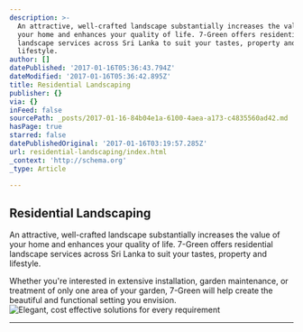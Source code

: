 ```yaml
---
description: >-
  An attractive, well-crafted landscape substantially increases the value of
  your home and enhances your quality of life. 7-Green offers residential
  landscape services across Sri Lanka to suit your tastes, property and
  lifestyle.
author: []
datePublished: '2017-01-16T05:36:43.794Z'
dateModified: '2017-01-16T05:36:42.895Z'
title: Residential Landscaping
publisher: {}
via: {}
inFeed: false
sourcePath: _posts/2017-01-16-84b04e1a-6100-4aea-a173-c4835560ad42.md
hasPage: true
starred: false
datePublishedOriginal: '2017-01-16T03:19:57.285Z'
url: residential-landscaping/index.html
_context: 'http://schema.org'
_type: Article

---
```

## **Residential Landscaping**

An attractive, well-crafted landscape substantially increases the value of your home and enhances your quality of life. 7-Green offers residential landscape services across Sri Lanka to suit your tastes, property and lifestyle.

Whether you're interested in extensive installation, garden maintenance, or treatment of only one area of your garden, 7-Green will help create the beautiful and functional setting you envision.
![Elegant, cost effective solutions for every requirement ](https://the-grid-user-content.s3-us-west-2.amazonaws.com/65f5bec1-6d4b-41aa-90a8-dbd40f97012c.jpg)

---